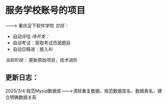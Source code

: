 # 服务学校账号的项目
---> 重庆足下软件学院
*包括：*
* 自动评估
*待开发：*
* 自动考试：获取考试页面题目
* 自动日精进：接入AI
  
*当前阶段：* 更新原始项目，技术进阶
## 更新日志：
2025/3/4 规范Mysql数据库--->清除重复数据，规范数据库名、数据表名，建立明确数据关系
